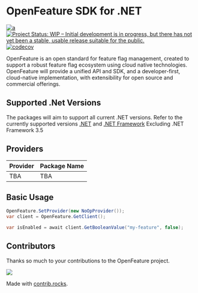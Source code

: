 # OpenFeature SDK for .NET

[![a](https://img.shields.io/badge/slack-%40cncf%2Fopenfeature-brightgreen?style=flat&logo=slack)](https://cloud-native.slack.com/archives/C0344AANLA1)
[![Project Status: WIP – Initial development is in progress, but there has not yet been a stable, usable release suitable for the public.](https://www.repostatus.org/badges/latest/wip.svg)]()
[![codecov](https://codecov.io/gh/open-feature/dotnet-sdk/branch/main/graph/badge.svg?token=MONAVJBXUJ)](https://codecov.io/gh/open-feature/dotnet-sdk)

OpenFeature is an open standard for feature flag management, created to support a robust feature flag ecosystem using cloud native technologies. OpenFeature will provide a unified API and SDK, and a developer-first, cloud-native implementation, with extensibility for open source and commercial offerings.

## Supported .Net Versions

The packages will aim to support all current .NET versions. Refer to the currently supported versions [.NET](https://dotnet.microsoft.com/download/dotnet) and [.NET Framework](https://dotnet.microsoft.com/download/dotnet-framework) Excluding .NET Framework 3.5

## Providers

| Provider    | Package Name |
| ----------- | ----------- |
| TBA | TBA       |

## Basic Usage

```csharp
OpenFeature.SetProvider(new NoOpProvider());
var client = OpenFeature.GetClient();

var isEnabled = await client.GetBooleanValue("my-feature", false);
```

## Contributors

Thanks so much to your contributions to the OpenFeature project.

<a href="https://github.com/open-feature/dotnet-sdk/graphs/contributors">
  <img src="https://contrib.rocks/image?repo=open-feature/dotnet-sdk" />
</a>

Made with [contrib.rocks](https://contrib.rocks).

